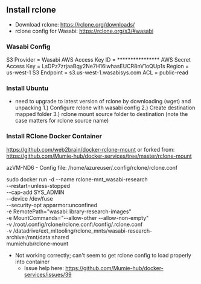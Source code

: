 ## Install rclone
- Download rclone: https://rclone.org/downloads/
- rclone config for Wasabi: https://rclone.org/s3/#wasabi

### Wasabi Config
S3 Provider = Wasabi
AWS Access Key ID = ****************
AWS Secret Access Key = LsDPz7zrjaaBqy2Ne7H16iwhasEUCR8nV1oQUp1s
Region = us-west-1
S3 Endpoint = s3.us-west-1.wasabisys.com
ACL = public-read

### Install Ubuntu
- need to upgrade to latest version of rclone by downloading (wget) and unpacking
1.) Configure rclone with wasabi config
2.) Create destination mapped folder
3.) rclone mount source folder to destination (note the case matters for rclone source name)

### Install RClone Docker Container
https://github.com/web2brain/docker-rclone-mount 
or forked from: https://github.com/Mumie-hub/docker-services/tree/master/rclone-mount

azVM-ND6 - Config file: /home/azureuser/.config/rclone/rclone.conf

sudo docker run -d --name rclone-mnt_wasabi-research \
    --restart=unless-stopped \
    --cap-add SYS_ADMIN \
    --device /dev/fuse \
    --security-opt apparmor:unconfined \
    -e RemotePath="wasabi:library-research-images" \
    -e MountCommands="--allow-other --allow-non-empty" \
    -v /root/.config/rclone/rclone.conf:/config/.rclone.conf \
    -v /datadrive/ext_mltooling/rclone_mnts/wasabi-research-archive:/mnt/data:shared \
    mumiehub/rclone-mount

- Not working correctly; can't seem to get rclone config to load properly into container
    - Issue help here: https://github.com/Mumie-hub/docker-services/issues/39

